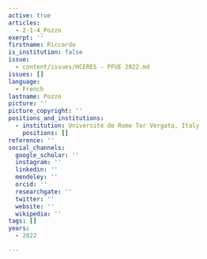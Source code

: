 ```yaml
---
active: true
articles:
  - 2-1-4_Pozzo
exerpt: ''
firstname: Riccardo
is_institution: false
issue:
  - content/issues/HCERES - PFUE 2022.md
issues: []
language:
  - French
lastname: Pozzo
picture: ''
picture_copyright: ''
positions_and_institutions:
  - institution: Université de Rome Tor Vergata, Italy
    positions: []
reference: ''
social_channels:
  google_scholar: ''
  instagram: ''
  linkedin: ''
  mendeley: ''
  orcid: ''
  researchgate: ''
  twitter: ''
  website: ''
  wikipedia: ''
tags: []
years:
  - 2022

---
```

